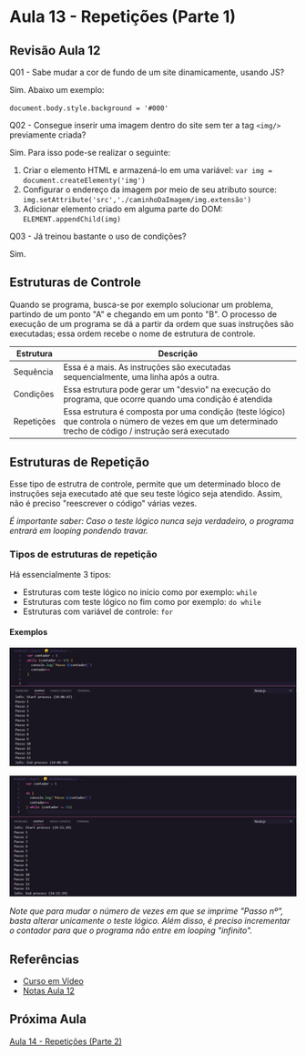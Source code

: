 # Aula 13 - Repetições (Parte 1)

## Revisão Aula 12

Q01 - Sabe mudar a cor de fundo de um site dinamicamente, usando JS?

Sim. Abaixo um exemplo:

`document.body.style.background = '#000'`

Q02 - Consegue inserir uma imagem dentro do site sem ter a tag `<img/>` previamente criada?

Sim. Para isso pode-se realizar o seguinte:

1. Criar o elemento HTML e armazená-lo em uma variável: `var img = document.createElementy('img')`
2. Configurar o endereço da imagem por meio de seu atributo source: `img.setAttribute('src','./caminhoDaImagem/img.extensão')`
3. Adicionar elemento criado em alguma parte do DOM: `ELEMENT.appendChild(img)`

Q03 - Já treinou bastante o uso de condições?

Sim.

## Estruturas de Controle

Quando se programa, busca-se por exemplo solucionar um problema, partindo de um ponto "A" e chegando em um ponto "B". O processo de execução de um programa se dá a partir da ordem que suas instruções são executadas; essa ordem recebe o nome de estrutura de controle.

| Estrutura  | Descrição                                                                                                                                                  |
| ---------- | ---------------------------------------------------------------------------------------------------------------------------------------------------------- |
| Sequência  | Essa é a mais. As instruções são executadas sequencialmente, uma linha após a outra.                                                                       |
| Condições  | Essa estrutura pode gerar um "desvio" na execução do programa, que ocorre quando uma condição é atendida                                                   |
| Repetições | Essa estrutura é composta por uma condição (teste lógico) que controla o número de vezes em que um determinado trecho de código / instrução será executado |

## Estruturas de Repetição

Esse tipo de estrutra de controle, permite que um determinado bloco de instruções seja executado até que seu teste lógico seja atendido. Assim, não é preciso "reescrever o código" várias vezes.

_É importante saber: Caso o teste lógico nunca seja verdadeiro, o programa entrará em looping pondendo travar._

### Tipos de estruturas de repetição

Há essencialmente 3 tipos:

- Estruturas com teste lógico no início como por exemplo: `while`
- Estruturas com teste lógico no fim como por exemplo: `do while`
- Estruturas com variável de controle: `for`

#### Exemplos

![Exemplo while](./ex01.jpg)

![Exemplo do while](ex02.jpg)

_Note que para mudar o número de vezes em que se imprime "Passo nº", basta alterar unicamente o teste lógico. Além disso, é preciso incrementar o contador para que o programa não entre em looping "infinito"._

## Referências

- [Curso em Vídeo](https://www.youtube.com/c/CursoemV%C3%ADdeo)
- [Notas Aula 12](../../moduloD/Aula12/)

## Próxima Aula

[Aula 14 - Repetições (Parte 2)](../moduloE/Aula14/)
